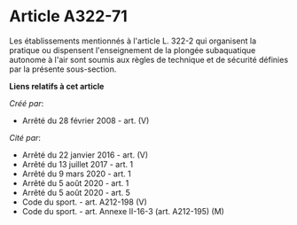 # Article A322-71

Les établissements mentionnés à l'article L. 322-2 qui organisent la pratique ou dispensent l'enseignement de la plongée
subaquatique autonome à l'air sont soumis aux règles de technique et de sécurité définies par la présente sous-section.

**Liens relatifs à cet article**

_Créé par_:

  - Arrêté du 28 février 2008 - art. (V)

_Cité par_:

  - Arrêté du 22 janvier 2016 - art. (V)
  - Arrêté du 13 juillet 2017 - art. 1
  - Arrêté du 9 mars 2020 - art. 1
  - Arrêté du 5 août 2020 - art. 1
  - Arrêté du 5 août 2020 - art. 5
  - Code du sport. - art. A212-198 (V)
  - Code du sport. - art. Annexe II-16-3 (art. A212-195) (M)
